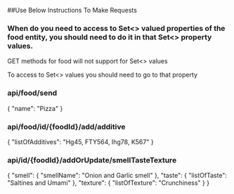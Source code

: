 ##Use Below Instructions To Make Requests

### When do you need to access to Set<> valued properties of the food entity, you should need to do it in that Set<> property values.

GET methods for food will not support for Set<> values

To access to Set<> values you should need to go to that property

### api/food/send

{
"name": "Pizza"
}

### api/food/id/{foodId}/add/additive

{
"listOfAdditives": "Hg45, FTY564, Ihg78, K567"
}

### api/id/{foodId}/addOrUpdate/smellTasteTexture

{
"smell": {
"smellName": "Onion and Garlic smell"
},
"taste": {
"listOfTaste": "Saltines and Umami"
},
"texture": {
"listOfTexture": "Crunchiness"
}
}